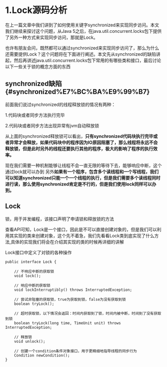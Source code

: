# 1.Lock源码分析

在上一篇文章中我们讲到了如何使用关键字synchronized来实现同步访问。本文我们继续来探讨这个问题，从Java 5之后，在java.util.concurrent.locks包下提供了另外一种方式来实现同步访问，那就是Lock。

也许有朋友会问，既然都可以通过synchronized来实现同步访问了，那么为什么还需要提供Lock？这个问题将在下面进行阐述。本文先从synchronized的缺陷讲起，然后再讲述java.util.concurrent.locks包下常用的有哪些类和接口，最后讨论以下一些关于锁的概念方面的东西

## synchronized缺陷 {#synchronized%E7%BC%BA%E9%99%B7}

前面我们说过synchronized的线程释放锁的情况有两种：

1.代码块或者同步方法执行完毕

2.代码块或者同步方法出现异常有jvm自动释放锁

从上面的synchronized释放锁可以看出，**只有synchronized代码块执行完毕或者异常才会释放，如果代码块中的程序因为IO原因阻塞了，那么线程将永远不会释放锁，但是此时另外的线程还要执行其他的程序，极大的影响了程序的执行效率。**

现在我们需要一种机制能够让线程不会一直无限的等待下去，能够响应中断，这个通过lock就可以办到 另外**如果有一个程序，包含多个读线程和一个写线程，我们可以知道synchronized只能一个一个线程的执行，但是我们需要多个读线程同时进行读，那么使用synchronized肯定是不行的，但是我们使用lock同样可以办到。**

## Lock

锁，用于并发编程，该接口声明了申请锁和释放锁的方法

查看API可知，Lock是一个接口，因此是不可以直接创建对象的，但是我们可以利用其实现的类来创建对象，这个先不着急，我们先看看Lock类到底实现了什么方法,具体的实现我们将会在介绍其实现的类的时候再详细的讲解

Lock接口中定义了对锁的各种操作

```
public interface Lock {

    // 不响应中断的获取锁
    void lock();

    // 响应中断的获取锁
    void lockInterruptibly() throws InterruptedException;

    // 尝试非阻塞的获取锁，true为获取到锁，false为没有获取到锁
    boolean tryLock();

    // 超时获取锁，以下情况会返回：时间内获取到了锁，时间内被中断，时间到了没有获取到锁
    boolean tryLock(long time, TimeUnit unit) throws InterruptedException;

    // 释放锁
    void unlock();

    // 创建一个condition条件对象接口，用于更精细地指导线程的同步行为
    Condition newCondition();
}
```



